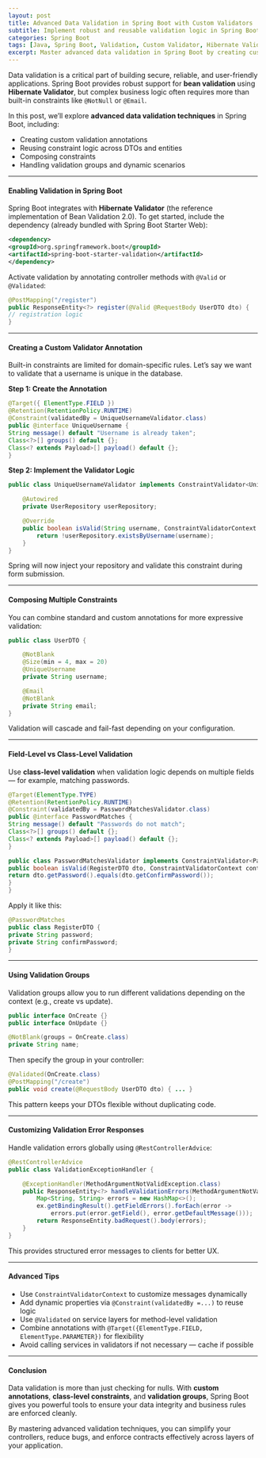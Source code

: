 ```yaml
---
layout: post
title: Advanced Data Validation in Spring Boot with Custom Validators
subtitle: Implement robust and reusable validation logic in Spring Boot using annotations and custom validators
categories: Spring Boot
tags: [Java, Spring Boot, Validation, Custom Validator, Hibernate Validator, Bean Validation]
excerpt: Master advanced data validation in Spring Boot by creating custom validators, combining annotations, and improving data integrity across layers with reusable validation logic.
---
```




Data validation is a critical part of building secure, reliable, and user-friendly applications. Spring Boot provides robust support for **bean validation** using **Hibernate Validator**, but complex business logic often requires more than built-in constraints like `@NotNull` or `@Email`.

In this post, we’ll explore **advanced data validation techniques** in Spring Boot, including:
- Creating custom validation annotations
- Reusing constraint logic across DTOs and entities
- Composing constraints
- Handling validation groups and dynamic scenarios

---

#### Enabling Validation in Spring Boot

Spring Boot integrates with **Hibernate Validator** (the reference implementation of Bean Validation 2.0). To get started, include the dependency (already bundled with Spring Boot Starter Web):

```xml
<dependency>
<groupId>org.springframework.boot</groupId>
<artifactId>spring-boot-starter-validation</artifactId>
</dependency>
```

Activate validation by annotating controller methods with `@Valid` or `@Validated`:

```java
@PostMapping("/register")
public ResponseEntity<?> register(@Valid @RequestBody UserDTO dto) {
// registration logic
}
```

---

#### Creating a Custom Validator Annotation

Built-in constraints are limited for domain-specific rules. Let’s say we want to validate that a username is unique in the database.

**Step 1: Create the Annotation**

```java
@Target({ ElementType.FIELD })
@Retention(RetentionPolicy.RUNTIME)
@Constraint(validatedBy = UniqueUsernameValidator.class)
public @interface UniqueUsername {
String message() default "Username is already taken";
Class<?>[] groups() default {};
Class<? extends Payload>[] payload() default {};
}
```

**Step 2: Implement the Validator Logic**

```java
public class UniqueUsernameValidator implements ConstraintValidator<UniqueUsername, String> {

    @Autowired
    private UserRepository userRepository;

    @Override
    public boolean isValid(String username, ConstraintValidatorContext context) {
        return !userRepository.existsByUsername(username);
    }
}
```

Spring will now inject your repository and validate this constraint during form submission.

---

#### Composing Multiple Constraints

You can combine standard and custom annotations for more expressive validation:

```java
public class UserDTO {

    @NotBlank
    @Size(min = 4, max = 20)
    @UniqueUsername
    private String username;

    @Email
    @NotBlank
    private String email;
}
```

Validation will cascade and fail-fast depending on your configuration.

---

#### Field-Level vs Class-Level Validation

Use **class-level validation** when validation logic depends on multiple fields — for example, matching passwords.

```java
@Target(ElementType.TYPE)
@Retention(RetentionPolicy.RUNTIME)
@Constraint(validatedBy = PasswordMatchesValidator.class)
public @interface PasswordMatches {
String message() default "Passwords do not match";
Class<?>[] groups() default {};
Class<? extends Payload>[] payload() default {};
}
```

```java
public class PasswordMatchesValidator implements ConstraintValidator<PasswordMatches, RegisterDTO> {
public boolean isValid(RegisterDTO dto, ConstraintValidatorContext context) {
return dto.getPassword().equals(dto.getConfirmPassword());
}
}
```

Apply it like this:

```java
@PasswordMatches
public class RegisterDTO {
private String password;
private String confirmPassword;
}
```

---

#### Using Validation Groups

Validation groups allow you to run different validations depending on the context (e.g., create vs update).

```java
public interface OnCreate {}
public interface OnUpdate {}

@NotBlank(groups = OnCreate.class)
private String name;
```

Then specify the group in your controller:

```java
@Validated(OnCreate.class)
@PostMapping("/create")
public void create(@RequestBody UserDTO dto) { ... }
```

This pattern keeps your DTOs flexible without duplicating code.

---

#### Customizing Validation Error Responses

Handle validation errors globally using `@RestControllerAdvice`:

```java
@RestControllerAdvice
public class ValidationExceptionHandler {

    @ExceptionHandler(MethodArgumentNotValidException.class)
    public ResponseEntity<?> handleValidationErrors(MethodArgumentNotValidException ex) {
        Map<String, String> errors = new HashMap<>();
        ex.getBindingResult().getFieldErrors().forEach(error ->
            errors.put(error.getField(), error.getDefaultMessage()));
        return ResponseEntity.badRequest().body(errors);
    }
}
```

This provides structured error messages to clients for better UX.

---

#### Advanced Tips

- Use `ConstraintValidatorContext` to customize messages dynamically
- Add dynamic properties via `@Constraint(validatedBy =...)` to reuse logic
- Use `@Validated` on service layers for method-level validation
- Combine annotations with `@Target({ElementType.FIELD, ElementType.PARAMETER})` for flexibility
- Avoid calling services in validators if not necessary — cache if possible

---

#### Conclusion

Data validation is more than just checking for nulls. With **custom annotations**, **class-level constraints**, and **validation groups**, Spring Boot gives you powerful tools to ensure your data integrity and business rules are enforced cleanly.

By mastering advanced validation techniques, you can simplify your controllers, reduce bugs, and enforce contracts effectively across layers of your application.
